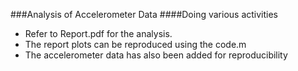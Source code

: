 ###Analysis of Accelerometer Data
####Doing various activities
- Refer to Report.pdf for the analysis.
- The report plots can be reproduced using the code.m 
- The accelerometer data has also been added for reproducibility

